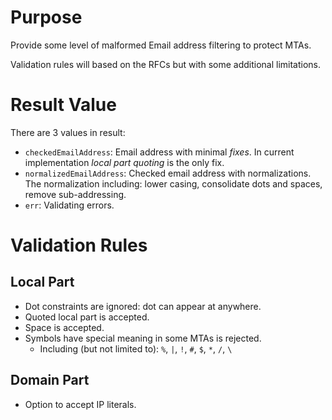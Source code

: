 # Purpose

Provide some level of malformed Email address filtering to protect MTAs.

Validation rules will based on the RFCs but with some additional limitations.

# Result Value

There are 3 values in result:

- `checkedEmailAddress`: Email address with minimal *fixes*.
  In current implementation *local part quoting* is the only fix.
- `normalizedEmailAddress`: Checked email address with normalizations. The normalization including: lower casing, consolidate dots and spaces, remove sub-addressing.
- `err`: Validating errors.

# Validation Rules

## Local Part

* Dot constraints are ignored: dot can appear at anywhere.
* Quoted local part is accepted.
* Space is accepted.
* Symbols have special meaning in some MTAs is rejected.
    - Including (but not limited to): `%`, `|`, `!`, `#`, `$`, `*`, `/`, `\`

## Domain Part

* Option to accept IP literals.

